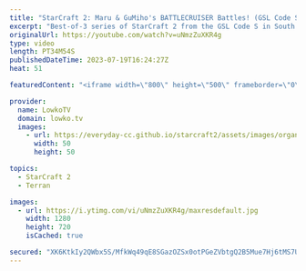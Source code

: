 ```yaml
---
title: "StarCraft 2: Maru & GuMiho's BATTLECRUISER Battles! (GSL Code S)"
excerpt: "Best-of-3 series of StarCraft 2 from the GSL Code S in South Korea. This series of Terran versus Terran features Maru going up against GuMiho. GuMiho plays the game a little differently than everyone else, as he decides to go for a cheesy opener, that ultimately leads to Battlecruisers. Support my work:"
originalUrl: https://youtube.com/watch?v=uNmzZuXKR4g
type: video
length: PT34M54S
publishedDateTime: 2023-07-19T16:24:27Z
heat: 51

featuredContent: "<iframe width=\"800\" height=\"500\" frameborder=\"0\" src=\"https://www.youtube.com/embed/uNmzZuXKR4g\" allow=\"accelerometer; autoplay; encrypted-media; gyroscope; picture-in-picture\" allowfullscreen></iframe>"

provider:
  name: LowkoTV
  domain: lowko.tv
  images:
    - url: https://everyday-cc.github.io/starcraft2/assets/images/organizations/lowko.tv-50x50.jpg
      width: 50
      height: 50

topics:
  - StarCraft 2
  - Terran

images:
  - url: https://i.ytimg.com/vi/uNmzZuXKR4g/maxresdefault.jpg
    width: 1280
    height: 720
    isCached: true

secured: "XK6KtkIy2QWbx5S/MfkWq49qE8SGazOZSx0otPGeZVbtgQ2B5Mue7Hj6tMS7UqSHeqe9uJdbuwZI8s/NCNeOlwsxMVVhyFlPoHRX6TDeYTWNW0WTXKLKxRizUfVsO4rKJDTUuhTfjufi7h7IuX+/Mq6CX1B5szi9VJlaJzyH6YTAiRodsWc3tdXUQs4x4VL+FOxK9xzj/tvdgr7Pl9k2lPDKKSsM1LxH9LhYqmUTsQGC4u1//Y9gQqgZKvBpy8hHQDepb1+8B2V3/QnQt0BQwThF56cxKoQghgaiMLGqiftUKMIWbL6bjekE4/JfSoiAg7TQ5cBx5Xdka/SSRl+lzqlybS9TuarCI/cV97znmpAnhuzOJz0Y6GIqbYNNJtK2KiYZQcc3x7cew6sTP157o7AlOZMqapABonqwjgSmZE4=;/Uju9Z4L9IuMFR9OA0OfCg=="
---
```


